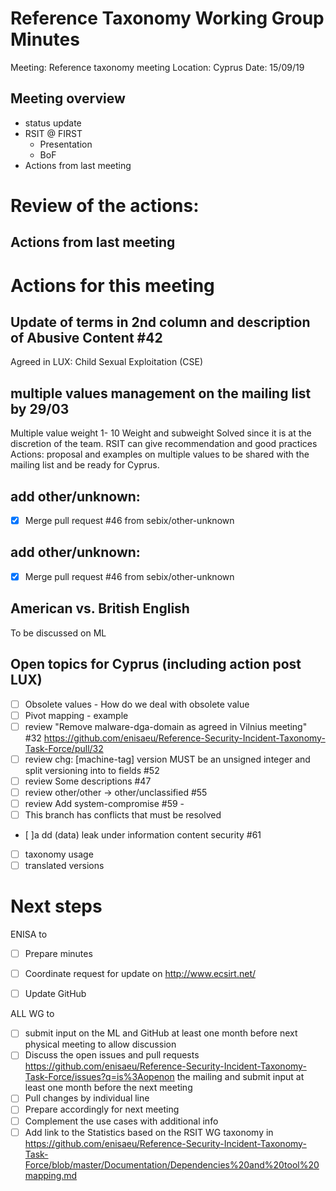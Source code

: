 # Reference Taxonomy Working Group Minutes

Meeting: Reference taxonomy meeting Location: Cyprus Date: 15/09/19
## Meeting overview
- status update
- RSIT @ FIRST
	- Presentation
	- BoF
- Actions from last meeting

# Review of the actions:
## Actions from last meeting


# Actions for this meeting

## Update of terms in 2nd column and description of Abusive Content #42
Agreed in LUX: Child Sexual Exploitation (CSE)

## multiple values management on the mailing list by 29/03
Multiple value weight 1- 10
Weight and subweight
Solved since it is at the discretion of the team.
RSIT can give recommendation and good practices
Actions: proposal and examples on multiple values to be shared with the mailing list and be ready for Cyprus.

## add other/unknown:
- [x] Merge pull request #46 from sebix/other-unknown

## add other/unknown:
- [x] Merge pull request #46 from sebix/other-unknown

## American vs. British English
To be discussed on ML

## Open topics for Cyprus (including action post LUX)
- [ ] Obsolete values - How do we deal with obsolete value
- [ ] Pivot mapping - example
- [ ] review "Remove malware-dga-domain as agreed in Vilnius meeting" #32 https://github.com/enisaeu/Reference-Security-Incident-Taxonomy-Task-Force/pull/32
- [ ] review chg: [machine-tag] version MUST be an unsigned integer and split versioning into to fields #52
- [ ] review Some descriptions #47
- [ ] review other/other -> other/unclassified #55
- [ ] review Add system-compromise #59 -
- [ ] This branch has conflicts that must be resolved
- [ ]a dd (data) leak under information content security #61
- [ ] taxonomy usage
- [ ] translated versions

# Next steps

ENISA to

- [ ] Prepare minutes
- [ ] Coordinate request for update on http://www.ecsirt.net/
- [ ] Update GitHub


ALL WG to
- [ ] submit input on the ML and GitHub at least one month before next physical meeting to allow discussion
- [ ] Discuss the open issues and pull requests https://github.com/enisaeu/Reference-Security-Incident-Taxonomy-Task-Force/issues?q=is%3Aopenon the mailing and submit input at least one month before the next meeting
- [ ] Pull changes by individual line
- [ ] Prepare accordingly for next meeting
- [ ] Complement the use cases with additional info
- [ ] Add link to the Statistics based on the RSIT WG taxonomy in https://github.com/enisaeu/Reference-Security-Incident-Taxonomy-Task-Force/blob/master/Documentation/Dependencies%20and%20tool%20mapping.md
